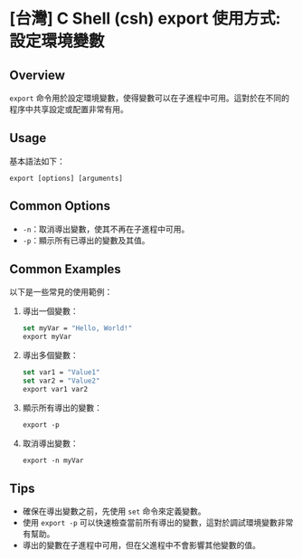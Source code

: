 # [台灣] C Shell (csh) export 使用方式: 設定環境變數

## Overview
`export` 命令用於設定環境變數，使得變數可以在子進程中可用。這對於在不同的程序中共享設定或配置非常有用。

## Usage
基本語法如下：
```
export [options] [arguments]
```

## Common Options
- `-n`：取消導出變數，使其不再在子進程中可用。
- `-p`：顯示所有已導出的變數及其值。

## Common Examples
以下是一些常見的使用範例：

1. 導出一個變數：
   ```csh
   set myVar = "Hello, World!"
   export myVar
   ```

2. 導出多個變數：
   ```csh
   set var1 = "Value1"
   set var2 = "Value2"
   export var1 var2
   ```

3. 顯示所有導出的變數：
   ```csh
   export -p
   ```

4. 取消導出變數：
   ```csh
   export -n myVar
   ```

## Tips
- 確保在導出變數之前，先使用 `set` 命令來定義變數。
- 使用 `export -p` 可以快速檢查當前所有導出的變數，這對於調試環境變數非常有幫助。
- 導出的變數在子進程中可用，但在父進程中不會影響其他變數的值。